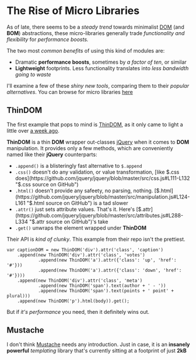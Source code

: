 # The Rise of Micro Libraries #

As of late, there seems to be a _steady trend_ towards minimalist [DOM](https://developer.mozilla.org/en/docs/DOM "Document Object Model - MDN") (and **BOM**) abstractions, these micro-libraries generally trade _functionality and flexibility_ for _performance boosts._ 

The two most _common benefits_ of using this kind of modules are:

- Dramatic **performance boosts**, sometimes by _a factor of ten_, or similar
- **Lightweight** footprints. Less functionality translates into _less bandwidth going to waste_

I'll examine a few of these _shiny new tools_, comparing them to their _popular alternatives_. You can browse for micro libraries [here](http://microjs.com/ "MicroJS.com")

## ThinDOM ##

The first example that pops to mind is [ThinDOM](https://github.com/jacobgreenleaf/ThinDOM "ThinDOM by imgur, on GitHub"), as it only came to light a little over [a week ago](http://imgur.com/blog/2013/05/21/tech-tuesday-jquery-dom-performance/ "jQuery DOM performance - imgur blog").

**ThinDOM** is a thin **DOM** wrapper out-classes [jQuery](https://github.com/jquery/jquery "jQuery on GitHub") when it comes to **DOM** manipulation. It provides only a few methods, which are conveniently named like their **jQuery** counterparts:

- `.append()` is a blisteringly fast alternative to `$.append`
- `.css()` doesn't do any validation, or value transformation, [like $.css does](https://github.com/jquery/jquery/blob/master/src/css.js#L111-L132 "$.css source on GitHub")
- `.html()` doesn't provide any safeety, no parsing, nothing. [$.html](https://github.com/jquery/jquery/blob/master/src/manipulation.js#L124-L161 "$.html source on GitHub") is a tad slower
- `.attr()` just sets attribute values. That's it. Here's [$.attr](https://github.com/jquery/jquery/blob/master/src/attributes.js#L288-L334 "$.attr source on GitHub")'s take
- `.get()` unwraps the element wrapped under **ThinDOM**

Their API is _kind of clunky_. This example from their repo isn't the prettiest.

    var captionDOM = new ThinDOM('div').attr('class', 'caption')
        .append(new ThinDOM('div').attr('class', 'votes')
                .append(new ThinDOM('a').attr({'class': 'up', 'href': '#'}))
                .append(new ThinDOM('a').attr({'class': 'down', 'href': '#'})))
        .append(new ThinDOM('div').attr('class', 'meta')
                .append(new ThinDOM('span').text(author + ' - '))
                .append(new ThinDOM('span').text(points + ' point' + plural)))
        .append(new ThinDOM('p').html(body)).get();

But if _it's performance_ you need, then it definitely wins out.

## Mustache ##

I don't think [Mustache](http://mustache.github.io/ "{{ mustache }} - logic-less templates") needs any introduction. Just in case, it is an **insanely powerful** _templating_ library that's currently sitting at a footprint of just **2kB**
